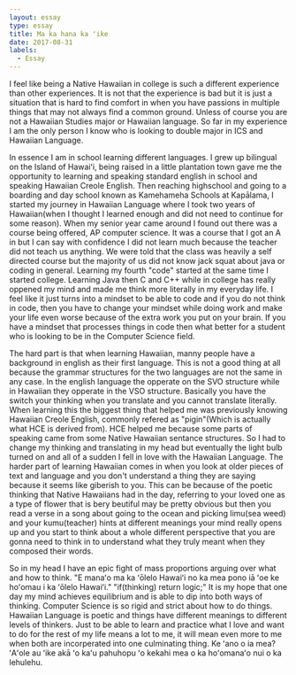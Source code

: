 ```yaml
---
layout: essay
type: essay
title: Ma ka hana ka ʻike
date: 2017-08-31
labels:
  - Essay
---
```


I feel like being a Native Hawaiian in college is such a different experience than other experiences. It is not that the experience is bad but it is just a situation that is hard to find comfort in when you have passions in multiple things that may not always find a common ground. Unless of course you are not a Hawaiian Studies major or Hawaiian language. So far in my experience I am the only person I know who is looking to double major in ICS and Hawaiian Language. 

In essence I am in school learning different languages. I grew up bilingual on the Island of Hawaiʻi, being raised in a little plantation town gave me the opportunity to learning and speaking standard english in school and speaking Hawaiian Creole English. Then reaching highschool and going to a boarding and day school known as Kamehameha Schools at Kapālama, I started my journey in Hawaiian Language  where I took two years of Hawaiian(when I thought I learned enough and did not need to continue for some reason). When my senior year came around I found out there was a course being offered, AP computer science. It was a course that I got an A in but I can say with confidence I did not learn much because the teacher did not teach us anything. We were told that the class was heavily a self directed course but the majority of us did not know jack squat about java or coding in general. Learning my fourth "code" started at the same time I started college. Learning Java then C and C++ while in college has really oppened my mind and made me think more literally in my everyday life. I feel like it just turns into a mindset to be able to code and if you do not think in code, then you have to change your mindset while doing work and make your life even worse because of the extra work you put on your brain. If you have a mindset that processes things in code then what better for a student who is looking to be in the Computer Science field.

The hard part is that when learning Hawaiian, manny people have a background in english as their first language. This is not a good thing at all because the grammar structures for the two languages are not the same in any case. In the english language the opperate on the SVO structure while in Hawaiian they opperate in the VSO structure. Basically you have the switch your thinking when you translate and you cannot translate literally. When learning this the biggest thing that helped me was previously knowing Hawaiian Creole English, commonly refered as "pigin"(Which is actually what HCE is derived from). HCE helped me because some parts of speaking came from some Native Hawaiian sentance structures. So I had to change my thinking and translating in my head but eventually the light bulb turned on and all of a sudden I fell in love with the Hawaiian Language. The harder part of learning Hawaiian comes in when you look at older pieces of text and language and you don't understand a thing they are saying because it seems like giberish to you. This can be because of the poetic thinking that Native Hawaiians had in the day, referring to your loved one as a type of flower that is bery beutiful may be pretty obvious but then you read a verse in a song about going to the ocean and picking limu(sea weed) and your kumu(teacher) hints at different meanings your mind really opens up and you start to think about a whole different perspective that you are gonna need to think in to understand what they truly meant when they composed their words.

So in my head I have an epic fight of mass proportions arguing over what and how to think. "E manaʻo ma ka ʻōlelo Hawaiʻi no ka mea pono iā ʻoe ke hoʻomau i ka ʻōlelo Hawaiʻi." "if(thinking) return logic;" It is my hope that one day my mind achieves equilibrium and is able to dip into both ways of thinking. Computer Science is so rigid and strict about how to do things. Hawaiian Language is poetic and things have different meanings to different levels of thinkers. Just to be able to learn and practice what I love and want to do for the rest of my life means a lot to me, it will mean even more to me when both are incorperated into one culminating thing. Ke ʻano o ia mea? ʻAʻole au ʻike akā ʻo kaʻu pahuhopu ʻo kekahi mea o ka hoʻomanaʻo nui o ka lehulehu.
